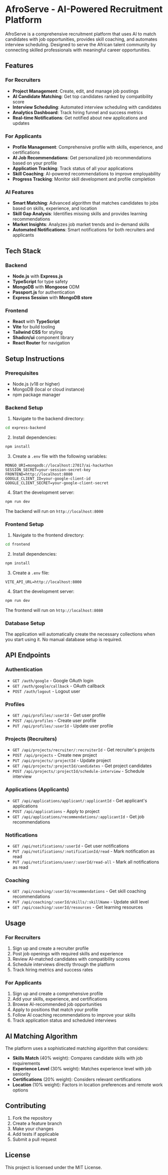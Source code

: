 # AfroServe - AI-Powered Recruitment Platform

AfroServe is a comprehensive recruitment platform that uses AI to match candidates with job opportunities, provides skill coaching, and automates interview scheduling. Designed to serve the African talent community by connecting skilled professionals with meaningful career opportunities.

## Features

### For Recruiters
- **Project Management**: Create, edit, and manage job postings
- **AI Candidate Matching**: Get top candidates ranked by compatibility score
- **Interview Scheduling**: Automated interview scheduling with candidates
- **Analytics Dashboard**: Track hiring funnel and success metrics
- **Real-time Notifications**: Get notified about new applications and updates

### For Applicants
- **Profile Management**: Comprehensive profile with skills, experience, and certifications
- **AI Job Recommendations**: Get personalized job recommendations based on your profile
- **Application Tracking**: Track status of all your applications
- **Skill Coaching**: AI-powered recommendations to improve employability
- **Progress Tracking**: Monitor skill development and profile completion

### AI Features
- **Smart Matching**: Advanced algorithm that matches candidates to jobs based on skills, experience, and location
- **Skill Gap Analysis**: Identifies missing skills and provides learning recommendations
- **Market Insights**: Analyzes job market trends and in-demand skills
- **Automated Notifications**: Smart notifications for both recruiters and applicants

## Tech Stack

### Backend
- **Node.js** with **Express.js**
- **TypeScript** for type safety
- **MongoDB** with **Mongoose** ODM
- **Passport.js** for authentication
- **Express Session** with **MongoDB store**

### Frontend
- **React** with **TypeScript**
- **Vite** for build tooling
- **Tailwind CSS** for styling
- **Shadcn/ui** component library
- **React Router** for navigation

## Setup Instructions

### Prerequisites
- Node.js (v18 or higher)
- MongoDB (local or cloud instance)
- npm package manager

### Backend Setup

1. Navigate to the backend directory:
```bash
cd express-backend
```

2. Install dependencies:
```bash
npm install
```

3. Create a `.env` file with the following variables:
```env
MONGO_URI=mongodb://localhost:27017/ai-hackathon
SESSION_SECRET=your-session-secret-key
FRONTEND=http://localhost:8080
GOOGLE_CLIENT_ID=your-google-client-id
GOOGLE_CLIENT_SECRET=your-google-client-secret
```

4. Start the development server:
```bash
npm run dev
```

The backend will run on `http://localhost:8000`

### Frontend Setup

1. Navigate to the frontend directory:
```bash
cd frontend
```

2. Install dependencies:
```bash
npm install
```

3. Create a `.env` file:
```env
VITE_API_URL=http://localhost:8000
```

4. Start the development server:
```bash
npm run dev
```

The frontend will run on `http://localhost:8080`

### Database Setup

The application will automatically create the necessary collections when you start using it. No manual database setup is required.

## API Endpoints

### Authentication
- `GET /auth/google` - Google OAuth login
- `GET /auth/google/callback` - OAuth callback
- `POST /auth/logout` - Logout user

### Profiles
- `GET /api/profiles/:userId` - Get user profile
- `POST /api/profiles` - Create user profile
- `PUT /api/profiles/:userId` - Update user profile

### Projects (Recruiters)
- `GET /api/projects/recruiter/:recruiterId` - Get recruiter's projects
- `POST /api/projects` - Create new project
- `PUT /api/projects/:projectId` - Update project
- `GET /api/projects/:projectId/candidates` - Get project candidates
- `POST /api/projects/:projectId/schedule-interview` - Schedule interview

### Applications (Applicants)
- `GET /api/applications/applicant/:applicantId` - Get applicant's applications
- `POST /api/applications` - Apply to project
- `GET /api/applications/recommendations/:applicantId` - Get job recommendations

### Notifications
- `GET /api/notifications/:userId` - Get user notifications
- `PUT /api/notifications/:notificationId/read` - Mark notification as read
- `PUT /api/notifications/user/:userId/read-all` - Mark all notifications as read

### Coaching
- `GET /api/coaching/:userId/recommendations` - Get skill coaching recommendations
- `PUT /api/coaching/:userId/skills/:skillName` - Update skill level
- `GET /api/coaching/:userId/resources` - Get learning resources

## Usage

### For Recruiters
1. Sign up and create a recruiter profile
2. Post job openings with required skills and experience
3. Review AI-matched candidates with compatibility scores
4. Schedule interviews directly through the platform
5. Track hiring metrics and success rates

### For Applicants
1. Sign up and create a comprehensive profile
2. Add your skills, experience, and certifications
3. Browse AI-recommended job opportunities
4. Apply to positions that match your profile
5. Follow AI coaching recommendations to improve your skills
6. Track application status and scheduled interviews

## AI Matching Algorithm

The platform uses a sophisticated matching algorithm that considers:
- **Skills Match** (40% weight): Compares candidate skills with job requirements
- **Experience Level** (30% weight): Matches experience level with job seniority
- **Certifications** (20% weight): Considers relevant certifications
- **Location** (10% weight): Factors in location preferences and remote work options

## Contributing

1. Fork the repository
2. Create a feature branch
3. Make your changes
4. Add tests if applicable
5. Submit a pull request

## License

This project is licensed under the MIT License.